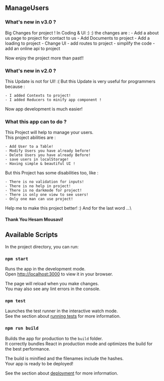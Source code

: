 ## ManageUsers
### What's new in v3.0 ?
Big Changes for project ! In Coding & UI :) :) 
the changes are :
    - Add a about us page to project for contact to us
    - Add Documents to project
    - Add a loading to project
    - Change UI
    - add routes to project
    - simplify the code
    - add an online api to project

Now enjoy the project more than past!!
### What's new in v2.0 ?

This Update is not for UI! :(
But this Update is very useful for programmers because :
    
    - I added Contexts to project!
    - I added Reducers to minify app component ! 

Now app development is much easier!

### What this app can to do ?

This Project will help to manage your users.\
This project abilities are :

    - Add User to a Table!
    - Modify Users you have already before!
    - Delete Users you have already Before!
    - save users in localStorage!
    - Having simple & beautiful UI !

But this Project has some disabilities too, like :

    - There is no validation for inputs!
    - There is no help in project!
    - There is no darkmode for project!
    - There is only one view to see users!
    - Only one man can use project!

Help me to make this project better! :)
And for the last word ...\

#### Thank You Hesam Mousavi!


## Available Scripts

In the project directory, you can run:

### `npm start`

Runs the app in the development mode.\
Open [http://localhost:3000](http://localhost:3000) to view it in your browser.

The page will reload when you make changes.\
You may also see any lint errors in the console.

### `npm test`

Launches the test runner in the interactive watch mode.\
See the section about [running tests](https://facebook.github.io/create-react-app/docs/running-tests) for more information.

### `npm run build`

Builds the app for production to the `build` folder.\
It correctly bundles React in production mode and optimizes the build for the best performance.

The build is minified and the filenames include the hashes.\
Your app is ready to be deployed!

See the section about [deployment](https://facebook.github.io/create-react-app/docs/deployment) for more information.
